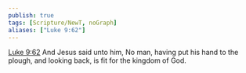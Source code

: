 ```yaml
---
publish: true
tags: [Scripture/NewT, noGraph]
aliases: ["Luke 9:62"]
---
```

[Luke 9:62](https://churchofjesuschrist.org/study/scriptures/nt/luke/9?lang=eng&id=p62#p62) And Jesus said unto him, No man, having put his hand to the plough, and looking back, is fit for the kingdom of God.




